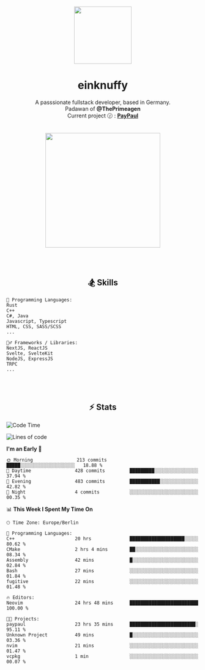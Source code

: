 <p align="center">
   <br />
   <a href="https://github.com/einKnuffy" target="_blank"><img width="150px" src="https://avatars.githubusercontent.com/u/66639485?s=400&u=fc9b6f7cbddb6dfbb93dc63483f7fc7aee75ac2e&v=4" /></a>
   <h1 align="center"><b>einknuffy</b></h1>
   <p align="center">A passsionate fullstack developer, based in Germany. <br/>
   Padawan of <b>@ThePrimeagen</b> <br/>
   Current project 🕜 : <b><a href="https://github.com/einKnuffy/paypaul">PayPaul</a></b><br/><br/>
      
   <p align="center">
      <img src="https://lanyard.cnrad.dev/api/675737917200662539" alt="" width="300px" /></p>
   </p>
</p>

<br/><br/>

<p align="center">
     <h2 align="center"><b>🏂 Skills</b></h2>
      <p align="center">
<!-- <p align="center"><b>That's it. Thanks for reading my profile 🤓</b></p>
<p align="center">
<img align="center" width="150px" src="https://i.kym-cdn.com/entries/icons/facebook/000/016/546/hidethepainharold.jpg" /></p><br/><br/> -->

```text
💬 Programming Languages:
Rust
C++
C#, Java
Javascript, Typescript
HTML, CSS, SASS/SCSS
...

🤹‍♂️ Frameworks / Libraries:
NextJS, ReactJS
Svelte, SvelteKit
NodeJS, ExpressJS
TRPC
...
```
</p>
</p>

<br/><br/>

<p align="center">
    <h2 align="center"><b>⚡ Stats</b></h2>
    <p align="center">

<!--START_SECTION:waka-->
![Code Time](http://img.shields.io/badge/Code%20Time-42%20hrs-blue)

![Lines of code](https://img.shields.io/badge/From%20Hello%20World%20I%27ve%20Written-8.3%20million%20lines%20of%20code-blue)

**I'm an Early 🐤** 

```text
🌞 Morning                213 commits         █████░░░░░░░░░░░░░░░░░░░░   18.88 % 
🌆 Daytime                428 commits         █████████░░░░░░░░░░░░░░░░   37.94 % 
🌃 Evening                483 commits         ███████████░░░░░░░░░░░░░░   42.82 % 
🌙 Night                  4 commits           ░░░░░░░░░░░░░░░░░░░░░░░░░   00.35 % 
```


📊 **This Week I Spent My Time On** 

```text
🕑︎ Time Zone: Europe/Berlin

💬 Programming Languages: 
C++                      20 hrs              ████████████████████░░░░░   80.62 % 
CMake                    2 hrs 4 mins        ██░░░░░░░░░░░░░░░░░░░░░░░   08.34 % 
Assembly                 42 mins             █░░░░░░░░░░░░░░░░░░░░░░░░   02.84 % 
Bash                     27 mins             ░░░░░░░░░░░░░░░░░░░░░░░░░   01.84 % 
fugitive                 22 mins             ░░░░░░░░░░░░░░░░░░░░░░░░░   01.48 % 

🔥 Editors: 
Neovim                   24 hrs 48 mins      █████████████████████████   100.00 % 

🐱‍💻 Projects: 
paypaul                  23 hrs 35 mins      ████████████████████████░   95.11 % 
Unknown Project          49 mins             █░░░░░░░░░░░░░░░░░░░░░░░░   03.36 % 
nvim                     21 mins             ░░░░░░░░░░░░░░░░░░░░░░░░░   01.47 % 
vcpkg                    1 min               ░░░░░░░░░░░░░░░░░░░░░░░░░   00.07 % 
```


<!--END_SECTION:waka-->

   </p>
</p>

<br/>
